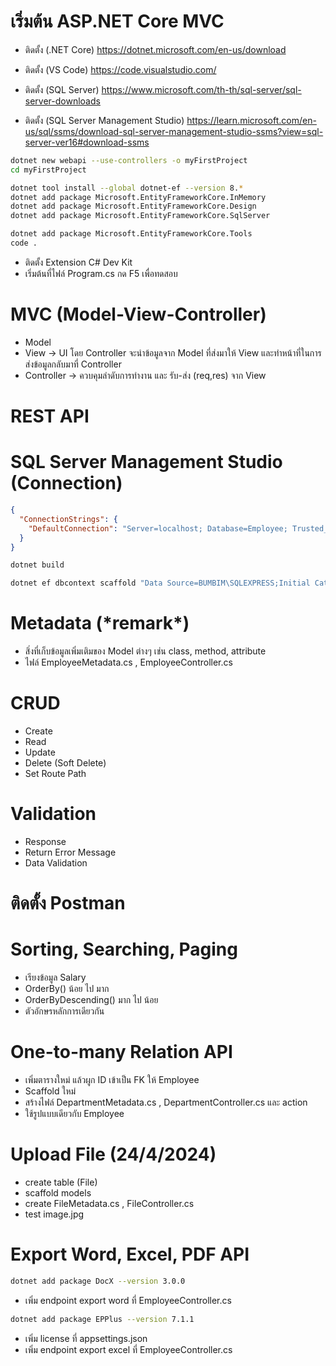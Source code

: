 # เริ่มต้น ASP.NET Core MVC

- ติดตั้ง (.NET Core)
  https://dotnet.microsoft.com/en-us/download

- ติดตั้ง (VS Code)
  https://code.visualstudio.com/

- ติดตั้ง (SQL Server)
  https://www.microsoft.com/th-th/sql-server/sql-server-downloads

- ติดตั้ง (SQL Server Management Studio)
  https://learn.microsoft.com/en-us/sql/ssms/download-sql-server-management-studio-ssms?view=sql-server-ver16#download-ssms

```sh
dotnet new webapi --use-controllers -o myFirstProject
cd myFirstProject

dotnet tool install --global dotnet-ef --version 8.*
dotnet add package Microsoft.EntityFrameworkCore.InMemory
dotnet add package Microsoft.EntityFrameworkCore.Design
dotnet add package Microsoft.EntityFrameworkCore.SqlServer

dotnet add package Microsoft.EntityFrameworkCore.Tools
code .
```

- ติดตั้ง Extension C# Dev Kit
- เริ่มต้นที่ไฟล์ Program.cs กด F5 เพื่อทดสอบ

# MVC (Model-View-Controller)

- Model
- View -> UI โดย Controller จะนำข้อมูลจาก Model ที่ส่งมาให้ View และทำหน้าที่ในการส่งข้อมูลกลับมาที่ Controller
- Controller -> ควบคุมลำดับการทำงาน และ รับ-ส่ง (req,res) จาก View

# REST API

# SQL Server Management Studio (Connection)

```json
{
  "ConnectionStrings": {
    "DefaultConnection": "Server=localhost; Database=Employee; Trusted_Connection=False; TrustServerCertificate=True; User ID=sa; Password=Password "
  }
}
```

```sh
dotnet build

dotnet ef dbcontext scaffold "Data Source=BUMBIM\SQLEXPRESS;Initial Catalog=Employee;Integrated Security=True;Encrypt=True;Trust Server Certificate=True" Microsoft.EntityFrameworkCore.SqlServer --context-dir Data --output-dir Models --force
```

# Metadata (\*remark\*)

- สิ่งที่เก็บข้อมูลเพิ่มเติมของ Model ต่างๆ เช่น class, method, attribute
- ไฟล์ EmployeeMetadata.cs , EmployeeController.cs

# CRUD

- Create
- Read
- Update
- Delete (Soft Delete)
- Set Route Path

# Validation

- Response
- Return Error Message
- Data Validation

# ติดตั้ง Postman

# Sorting, Searching, Paging

- เรียงข้อมูล Salary
- OrderBy() น้อย ไป มาก
- OrderByDescending() มาก ไป น้อย
- ตัวอักษรหลักการเดียวกัน

# One-to-many Relation API

- เพิ่มตารางใหม่ แล้วผูก ID เข้าเป็น FK ให้ Employee
- Scaffold ใหม่
- สร้างไฟล์ DepartmentMetadata.cs , DepartmentController.cs และ action
- ใช้รูปแบบเดียวกับ Employee

# Upload File (24/4/2024)

- create table (File)
- scaffold models
- create FileMetadata.cs , FileController.cs
- test image.jpg

# Export Word, Excel, PDF API

```sh
dotnet add package DocX --version 3.0.0
```

- เพิ่ม endpoint export word ที่ EmployeeController.cs

```sh
dotnet add package EPPlus --version 7.1.1
```

- เพิ่ม license ที่ appsettings.json
- เพิ่ม endpoint export excel ที่ EmployeeController.cs
